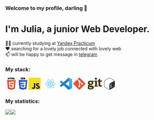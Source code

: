 ### Welcome to my profile, darling 👋

<!--
**JuliaPechnikova/JuliaPechnikova** is a ✨ _special_ ✨ repository because its `README.md` (this file) appears on your GitHub profile.

Here are some ideas to get you started:

- 🔭 I’m currently working on ...
- 🌱 I’m currently learning ...
- 👯 I’m looking to collaborate on ...
- 🤔 I’m looking for help with ...
- 💬 Ask me about ...
- 📫 How to reach me: ...
- 😄 Pronouns: ...
- ⚡ Fun fact: ...
-->

# I'm Julia, a junior Web Developer.  

👩‍🎓 currently studying at [Yandex Practicum](https://practicum.yandex.ru/profile/web/)  
❤️ searching for a lovely job connected with lovely web  
📫 will be happy to get message in [telegram](t.me/julpe4)   

### My stack:
<div>
    <img src="./HTML5.png" height="38">
    <img src="./CSS3.png" height="38">
    <img src="./JS.png" height="38">
    <img src="./react.png" height="38">
    <img src="./VScode.png" height="38">
    <img src="./git.png" height="38">
    <img src="./bash.png" height="38">

### My statistics:
<div>
  <a href="https://github-readme-stats.vercel.app/api?username=JuliaPechnikova&show_icons=true&theme=react">
    <img src="https://github-readme-stats.vercel.app/api?username=JuliaPechnikova&show_icons=true&theme=react" align="left" height="140">
  </a>
  <a href="https://github-readme-stats.vercel.app/api/top-langs/?username=JuliaPechnikova&layout=compact&theme=react">
    <img src="https://github-readme-stats.vercel.app/api/top-langs/?username=JuliaPechnikova&layout=compact&theme=react" align="left" height="140">
  </a>
</div>

